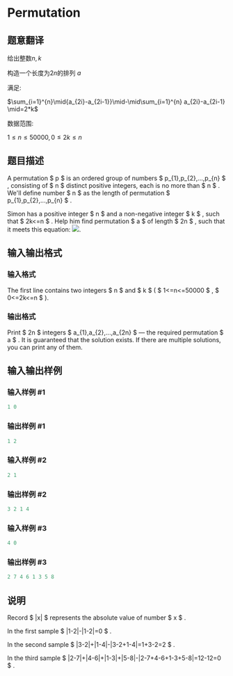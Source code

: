 # Permutation

## 题意翻译

给出整数$n,k$

构造一个长度为$2n$的排列 $a$

满足:

$\sum_{i=1}^{n}\mid{a_{2i}-a_{2i-1}}\mid-\mid\sum_{i=1}^{n} a_{2i}-a_{2i-1} \mid=2*k$

数据范围:

$1≤n≤50000,0≤2k≤n$

## 题目描述

A permutation $ p $ is an ordered group of numbers $ p_{1},p_{2},...,p_{n} $ , consisting of $ n $ distinct positive integers, each is no more than $ n $ . We'll define number $ n $ as the length of permutation $ p_{1},p_{2},...,p_{n} $ .

Simon has a positive integer $ n $ and a non-negative integer $ k $ , such that $ 2k<=n $ . Help him find permutation $ a $ of length $ 2n $ , such that it meets this equation: ![](https://cdn.luogu.com.cn/upload/vjudge_pic/CF359B/3219249e86370a1de394689053e4d90b271818a5.png).

## 输入输出格式

### 输入格式

The first line contains two integers $ n $ and $ k $ ( $ 1<=n<=50000 $ , $ 0<=2k<=n $ ).

### 输出格式

Print $ 2n $ integers $ a_{1},a_{2},...,a_{2n} $ — the required permutation $ a $ . It is guaranteed that the solution exists. If there are multiple solutions, you can print any of them.

## 输入输出样例

### 输入样例 #1

```cpp
1 0

```
### 输出样例 #1

```cpp
1 2
```


### 输入样例 #2

```cpp
2 1

```
### 输出样例 #2

```cpp
3 2 1 4

```
### 输入样例 #3

```cpp
4 0

```
### 输出样例 #3

```cpp
2 7 4 6 1 3 5 8

```
## 说明

Record $ |x| $ represents the absolute value of number $ x $ .

In the first sample $ |1-2|-|1-2|=0 $ .

In the second sample $ |3-2|+|1-4|-|3-2+1-4|=1+3-2=2 $ .

In the third sample $ |2-7|+|4-6|+|1-3|+|5-8|-|2-7+4-6+1-3+5-8|=12-12=0 $ .

